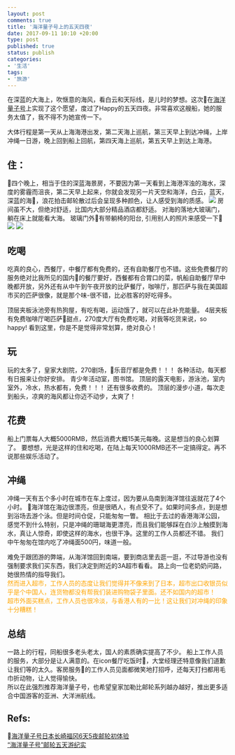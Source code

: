 ```yaml
---
layout: post
comments: true
title: '海洋量子号上的五天四夜'
date: 2017-09-11 10:10 +20:00
type: post
published: true
status: publish
categories:
- '生活'
tags:
- '旅游'
---
```

<link rel="stylesheet" href="https://maxcdn.bootstrapcdn.com/font-awesome/4.7.0/css/font-awesome.min.css">

在深蓝的大海上，吹惬意的海风，看白云和天际线，是儿时的梦想。这次在[海洋量子号](http://www.rcclchina.com.cn/content/taste/ships/QN)上实现了这个愿望，度过了Happy的五天四夜。非常喜欢这艘船，她的服务太值了，我不得不为她宣传一下。

大体行程是第一天从上海海港出发，第二天海上巡航，第三天早上到达冲绳，上岸冲绳一日游，晚上回到船上回航，第四天海上巡航，第五天早上到达上海港。

## <i class="fa fa-thumbs-up" aria-hidden="true"></i> 住： ##  
四个晚上，相当于住的深蓝海景房，不要因为第一天看到上海港浑浊的海水，深度的雾霾而沮丧，第二天早上起来，你就会发现另一片天空和海洋，白云，蓝天，深蓝的海，浪花拍击邮轮散过后会呈现多种颜色，让人感受到海的质感。
![](https://img1.qunarzz.com/travel/d9/1611/ef/ea59e58aaff47cb5.jpg_r_680x453x95_f7ec0cba.jpg)
房间虽不大，但绝对舒适，比国内大部分精品酒店都舒适。
对海的落地大玻璃门，躺在床上就能看大海。
玻璃门外有带躺椅的阳台,
引用别人的照片来感受一下![](https://img1.qunarzz.com/travel/d9/1611/15/1b309172ebe8e2b5.jpg_r_680x453x95_a8ed0cb9.jpg)
![](https://img1.qunarzz.com/travel/d1/1611/eb/4a757e5965050db5.jpg_r_510x680x95_9a4c1bbb.jpg)

## <i class="fa fa-thumbs-up" aria-hidden="true"></i> 吃喝 ##
吃真的良心，西餐厅，中餐厅都有免费的，还有自助餐厅也不错。这些免费餐厅的服务绝对比我所见的国内的餐厅要好，西餐都有合胃口的菜，帆船自助餐厅早中晚都开放，另外还有从中午到午夜开放的比萨餐厅，咖啡厅，那匹萨与我在美国超市买的匹萨很像，就是那个味-很不错，比必胜客的好吃得多。

顶层夹板泳池旁有热狗屋，有吃有喝，运动饿了，就可以在此补充能量。
4层夹板有免费咖啡厅喝匹萨甜点，270度大厅有免费吃喝，对我等吃货来说，so happy!
看到这里，你是不是觉得非常划算，绝对良心！

## <i class="fa fa-thumbs-up" aria-hidden="true"></i> 玩 ##
玩的太多了，皇家大剧院，270剧场，乐音厅都是免费！！！
各种活动，每天都有日报来让你好安排。
青少年活动室，图书馆。
顶层的露天电影，游泳池，室内室外，冷水，热水都有，免费！！！
还有很多收费的。
顶层的漫步小道，每次走到船头，凉爽的海风都让你迈不动步，太爽了！

## 花费 ##
船上门票每人大概5000RMB，然后消费大概15美元每晚。这是想当的良心划算了。
要想想，光是这样的住和吃喝，在陆上每天1000RMB还不一定搞得定。再不说那些娱乐活动了。


## <i class="fa fa-thumbs-down" aria-hidden="true"></i> 冲绳 ##
冲绳一天有五个多小时在城市在车上度过，因为要从岛南到海洋馆往返就花了4个小时。
海洋馆在海边很漂亮，但是很晒人，有点受不了。如果时间多点，到是想到浴场去游个泳。但是时间仓促，只能匆匆一瞥。
相比于去过的香港海洋公园，感觉不到什么特别，只是冲绳的珊瑚海更漂亮，而且我们能够踩在白沙上触摸到海水，真让人惊奇，即使这样的海水，也很干净。这里的工作人员都还不错。
我们中午匆匆在馆内吃了冲绳面500円，味道一般。

难免于跟团游的弊端，从海洋馆回到南端，要到商店里去逛一逛，不过导游也没有强制要求我们买东西，我们决定到附近的3A超市看看。
路上向一位老奶奶问路，她很热情的指导我们。  
<font color='orange'>然而进入超市，工作人员的态度让我们觉得并不像来到了日本，超市出口收银员似乎是个中国人，连货物都没有帮我们装进购物袋子里面。还不如国内的超市！  
超市外面买糕点，工作人员也很冷淡，与香港人有的一比！这让我们对冲绳的印象十分糟糕！</font>

## <i class="fa fa-thumbs-up" aria-hidden="true"></i> 总结 ##
一路上的行程，同船很多老头老太，国人的素质确实提高了不少。
船上工作人员的服务，大部分是让人满意的。在icon餐厅吃饭时，大堂经理还特意像我们道歉让我们等的太久。客房服务的工作人员见面都微笑地打招呼，还每天打扫都用毛巾折动物，让人觉得愉快。  
所以在此强烈推荐海洋量子号，也希望皇家加勒比邮轮系列越办越好，推出更多适合中国游客的亚洲、大洋洲航线。

## Refs:  ##
[海洋量子号日本长崎福冈6天5夜邮轮初体验](http://travel.qunar.com/youji/6638543)  
[“海洋量子号”邮轮五天游纪实](http://go.zyoulun.com/youji/46)


